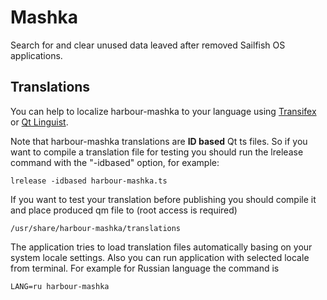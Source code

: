 # Mashka

Search for and clear unused data leaved after removed Sailfish OS applications.

## Translations

You can help to localize harbour-mashka to your language using [Transifex](https://www.transifex.com/mentaljam/harbour-mashka) or [Qt Linguist](http://doc.qt.io/qt-5/qtlinguist-index.html).

Note that harbour-mashka translations are **ID based** Qt ts files. So if you want to compile a translation file for testing you should run the lrelease command with the "-idbased" option, for example:

    lrelease -idbased harbour-mashka.ts

If you want to test your translation before publishing you should compile it and place produced qm file to (root access is required)

    /usr/share/harbour-mashka/translations

The application tries to load translation files automatically basing on your system locale settings. Also you can run application with selected locale from terminal. For example for Russian language the command is

    LANG=ru harbour-mashka
